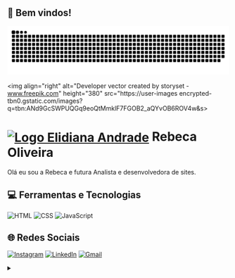 ## 🐍 Bem vindos!

![snake gif](https://github.com/platane/snk/raw/output/github-contribution-grid-snake.svg)

<img align="right" alt="Developer vector created by storyset - www.freepik.com" height="380" src="https://user-images encrypted-tbn0.gstatic.com/images?q=tbn:ANd9GcSWPUQGq9eoQtMmklF7FGOB2_aQYvOB6ROV4w&s>

<h1>
    <a href="rebewca.github.io/IPD-Rebwca/">
     <img align="center" alt="Logo Elidiana Andrade" width="36px" src="https://user-images.githubusercontent.com/97471199/230773934-2eeb538d-d992-4199-872e-117c1c635d81.png"></a>
    <span>Rebeca Oliveira</span>
</h1>

<p align="justify"> Olá eu sou a Rebeca e futura Analista e desenvolvedora de sites. <p/>
    
## 💻 Ferramentas e Tecnologias

![HTML](https://img.shields.io/badge/HTML5-E34F26?style=for-the-badge&logo=html5&logoColor=white)
![CSS](https://img.shields.io/badge/CSS3-1572B6?style=for-the-badge&logo=css3&logoColor=white)
![JavaScript](https://img.shields.io/badge/JavaScript-F7DF1E?style=for-the-badge&logo=javascript&logoColor=black)

## 🌐 Redes Sociais

[![Instagram](https://img.shields.io/badge/Instagram-E4405F?style=for-the-badge&logo=instagram&logoColor=white)](https://www.instagram.com/__rebewca/profilecard/?igsh=MW1yMHVvYXBtczlndg==)
[![LinkedIn](https://img.shields.io/badge/LinkedIn-%230077B5.svg?style=for-the-badge&logo=linkedin&logoColor=white)](https://www.linkedin.com/in/rebeca-oliveira-a5045628b)
[![Gmail](https://img.shields.io/badge/Gmail-D14836?style=for-the-badge&logo=gmail&logoColor=white)](mailto:rebecapereirawork@gmail.com)



<details align="left">
  <summary></summary> 
 
  - Badges by <a href="https://shields.io/">shields.io</a><br>
  - Developer vector created by <a href="rebewca.github.io/IPD-Rebwca/">storyset - www.freepik.com</a> (edited by author)
 
  <div align="right">Made with <a href="https https://github.com/Rebewca">EA</a>.</div>

</details>

